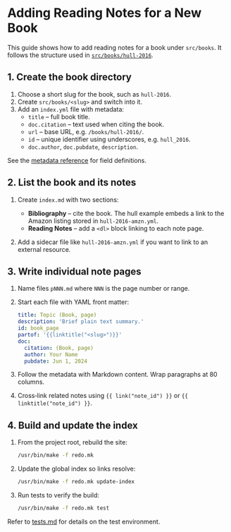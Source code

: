 # Adding Reading Notes for a New Book

This guide shows how to add reading notes for a book under `src/books`.
It follows the structure used in
[`src/books/hull-2016`](../../src/books/hull-2016).

## 1. Create the book directory

1. Choose a short slug for the book, such as `hull-2016`.
2. Create `src/books/<slug>` and switch into it.
3. Add an `index.yml` file with metadata:
   - `title` – full book title.
   - `doc.citation` – text used when citing the book.
   - `url` – base URL, e.g. `/books/hull-2016/`.
   - `id` – unique identifier using underscores, e.g. `hull_2016`.
   - `doc.author`, `doc.pubdate`, `description`.

See the [metadata reference](../reference/metadata-fields.md) for field
definitions.

## 2. List the book and its notes

1. Create `index.md` with two sections:
   - **Bibliography** – cite the book. The hull example embeds a link to the
     Amazon listing stored in `hull-2016-amzn.yml`.
   - **Reading Notes** – add a `<dl>` block linking to each note page.

2. Add a sidecar file like `hull-2016-amzn.yml` if you want to link to an
   external resource.

## 3. Write individual note pages

1. Name files `pNNN.md` where `NNN` is the page number or range.
2. Start each file with YAML front matter:

   ```yaml
   title: Topic (Book, page)
   description: 'Brief plain text summary.'
   id: book_page
   partof: '{{linktitle("<slug>")}}'
   doc:
     citation: (Book, page)
     author: Your Name
     pubdate: Jun 1, 2024
   ```

3. Follow the metadata with Markdown content. Wrap paragraphs at 80 columns.
4. Cross‑link related notes using `{{ link("note_id") }}` or
   `{{ linktitle("note_id") }}`.

## 4. Build and update the index

1. From the project root, rebuild the site:

   ```bash
   /usr/bin/make -f redo.mk
   ```

2. Update the global index so links resolve:

   ```bash
   /usr/bin/make -f redo.mk update-index
   ```

3. Run tests to verify the build:

   ```bash
   /usr/bin/make -f redo.mk test
   ```

Refer to [tests.md](tests.md) for details on the test environment.

